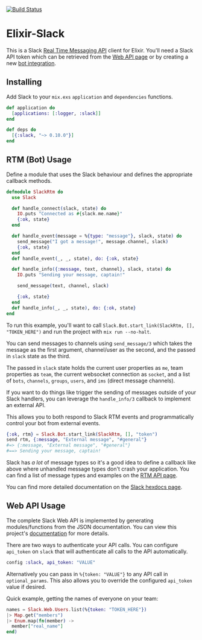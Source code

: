 [![Build
Status](https://api.travis-ci.org/BlakeWilliams/Elixir-Slack.svg?branch=master)](https://travis-ci.org/BlakeWilliams/Elixir-Slack)

# Elixir-Slack

This is a Slack [Real Time Messaging API] client for Elixir.  You'll need a
Slack API token which can be retrieved from the [Web API page] or by creating a
new [bot integration].

[Real time Messaging API]: https://api.slack.com/rtm
[Web API page]: https://api.slack.com/web
[bot integration]: https://my.slack.com/services/new/bot

## Installing

Add Slack to your `mix.exs` `application` and `dependencies` functions.

[websocket_client]: https://github.com/jeremyong/websocket_client

```elixir
def application do
  [applications: [:logger, :slack]]
end

def deps do
  [{:slack, "~> 0.10.0"}]
end
```

## RTM (Bot) Usage

Define a module that uses the Slack behaviour and defines the appropriate
callback methods.

```elixir
defmodule SlackRtm do
  use Slack

  def handle_connect(slack, state) do
    IO.puts "Connected as #{slack.me.name}"
    {:ok, state}
  end

  def handle_event(message = %{type: "message"}, slack, state) do
    send_message("I got a message!", message.channel, slack)
    {:ok, state}
  end
  def handle_event(_, _, state), do: {:ok, state}

  def handle_info({:message, text, channel}, slack, state) do
    IO.puts "Sending your message, captain!"

    send_message(text, channel, slack)

    {:ok, state}
  end
  def handle_info(_, _, state), do: {:ok, state}
end
```

To run this example, you'll want to call `Slack.Bot.start_link(SlackRtm, [],
"TOKEN_HERE")` and run the project with `mix run --no-halt`.

You can send messages to channels using `send_message/3` which takes the message
as the first argument, channel/user as the second, and the passed in `slack`
state as the third.

The passed in `slack` state holds the current user properties as `me`, team
properties as `team`, the current websocket connection as `socket`, and a list
of  `bots`, `channels`, `groups`, `users`, and `ims` (direct message channels).

[rtm.start]: https://api.slack.com/methods/rtm.start

If you want to do things like trigger the sending of messages outside of your
Slack handlers, you can leverage the `handle_info/3` callback to implement an
external API.

This allows you to both respond to Slack RTM events and programmatically control
your bot from external events.

```elixir
{:ok, rtm} = Slack.Bot.start_link(SlackRtm, [], "token")
send rtm, {:message, "External message", "#general"}
#=> {:message, "External message", "#general"}
#==> Sending your message, captain!
```

Slack has *a lot* of message types so it's a good idea to define a callback like
above where unhandled message types don't crash your application. You can find a
list of message types and examples on the [RTM API page].

You can find more detailed documentation on the [Slack hexdocs
page][documentation].

[RTM API page]: https://api.slack.com/rtm

## Web API Usage

The complete Slack Web API is implemented by generating modules/functions from
the JSON documentation. You can view this project's [documentation] for more
details.

There are two ways to authenticate your API calls. You can configure `api_token`
on `slack` that will authenticate all calls to the API automatically.

```elixir
config :slack, api_token: "VALUE"
```

Alternatively you can pass in `%{token: "VALUE"}` to any API call in
`optional_params`. This also allows you to override the configured `api_token`
value if desired.

Quick example, getting the names of everyone on your team:

```elixir
names = Slack.Web.Users.list(%{token: "TOKEN_HERE"})
|> Map.get("members")
|> Enum.map(fn(member) ->
  member["real_name"]
end)
```

[documentation]: http://hexdocs.pm/slack/
